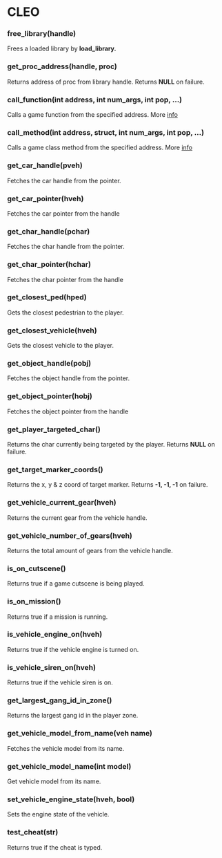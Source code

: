 # CLEO

### free\_library\(handle\)

Frees a loaded library by **load\_library.**

### **get\_proc\_address\(handle, proc\)**

Returns address of proc from library handle. Returns **NULL** on failure.

### call\_function\(int address, int num\_args, int pop, ...\)

Calls a game function from the specified address. More [info](https://gtagmodding.com/opcode-database/opcode/0AA5/)

### call\_method\(int address, struct, int num\_args, int pop, ...\)

Calls a game class method from the specified address. More [info](https://gtagmodding.com/opcode-database/opcode/0AA6/)

### get\_car\_handle\(pveh\)

Fetches the car handle from the pointer.

### get\_car\_pointer\(hveh\)

Fetches the car pointer from the handle

### get\_char\_handle\(pchar\)

Fetches the char handle from the pointer.

### get\_char\_pointer\(hchar\)

Fetches the char pointer from the handle

### get\_closest\_ped\(hped\)

Gets the closest pedestrian to the player.

### get\_closest\_vehicle\(hveh\)

Gets the closest vehicle to the player.

### get\_object\_handle\(pobj\)

Fetches the object handle from the pointer.

### get\_object\_pointer\(hobj\)

Fetches the object pointer from the handle

### get\_player\_targeted\_char\(\)

Retu**r**ns the char currently being targeted by the player. Returns **NULL** on failure.

### get\_target\_marker\_coords\(\)

Returns the x, y & z coord of target marker. Returns **-1, -1, -1** on failure.

### get\_vehicle\_current\_gear\(hveh\)

Returns the current gear from the vehicle handle.

### get\_vehicle\_number\_of\_gears\(hveh\)

Returns the total amount of gears from the vehicle handle.

### is\_on\_cutscene\(\)

Returns true if a game cutscene is being played.

### is\_on\_mission\(\)

Returns true if a mission is running.

### is\_vehicle\_engine\_on\(hveh\)

Returns true if the vehicle engine is turned on.

### is\_vehicle\_siren\_on\(hveh\)

Returns true if the vehicle siren is on.

### get\_largest\_gang\_id\_in\_zone\(\)

Returns the largest gang id in the player zone.

### get\_vehicle\_model\_from\_name\(veh name\)

Fetches the vehicle model from its name.

### get\_vehicle\_model\_name\(int model\)

Get vehicle model from its name.

### set\_vehicle\_engine\_state\(hveh, bool\)

Sets the engine state of the vehicle.

### test\_cheat\(str\)

Returns true if the cheat is typed.

